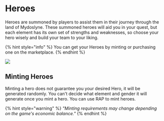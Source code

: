 # Heroes

Heroes are summoned by players to assist them in their journey through the land of Mydoslyne. These summoned heroes will aid you in your quest, but each element has its own set of strengths and weaknesses, so choose your hero wisely and build your team to your liking.

{% hint style="info" %}
You can get your Heroes by minting or purchasing one on the marketplace.
{% endhint %}

![](../../../.gitbook/assets/271983240\_1461717624246931\_2705758135915237104\_n.png)

## Minting Heroes

Minting a hero does not guarantee you your desired Hero, it will be generated randomly. You can't decide what element and gender it will generate once you mint a hero. You can use RAP to mint heroes.

{% hint style="warning" %}
_"Minting requirements may change depending on the game's economic balance."_
{% endhint %}
